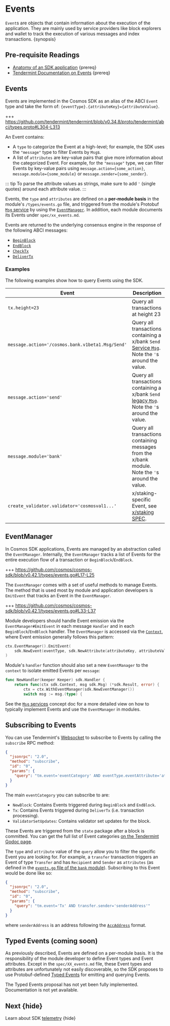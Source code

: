 # Events

`Event`s are objects that contain information about the execution of the application. They are mainly used by service providers like block explorers and wallet to track the execution of various messages and index transactions. {synopsis}

## Pre-requisite Readings

- [Anatomy of an SDK application](../high-level-concepts/overview-app.md) {prereq}
- [Tendermint Documentation on Events](https://docs.tendermint.com/master/spec/abci/abci.html#events) {prereq}

## Events

Events are implemented in the Cosmos SDK as an alias of the ABCI `Event` type and
take the form of: `{eventType}.{attributeKey}={attributeValue}`.

+++ https://github.com/tendermint/tendermint/blob/v0.34.8/proto/tendermint/abci/types.proto#L304-L313

An Event contains:

- A `type` to categorize the Event at a high-level; for example, the SDK uses the `"message"` type to filter Events by `Msg`s.
- A list of `attributes` are key-value pairs that give more information about the categorized Event. For example, for the `"message"` type, we can filter Events by key-value pairs using `message.action={some_action}`, `message.module={some_module}` or `message.sender={some_sender}`.

::: tip
To parse the attribute values as strings, make sure to add `'` (single quotes) around each attribute value.
:::

Events, the `type` and `attributes` are defined on a **per-module basis** in the module's
`/types/events.go` file, and triggered from the module's Protobuf [`Msg` service](../building-modules/03-msg-services.md)
by using the [`EventManager`](#eventmanager). In addition, each module documents its Events under
`spec/xx_events.md`.

Events are returned to the underlying consensus engine in the response of the following ABCI messages:

- [`BeginBlock`](./00-baseapp.md#beginblock)
- [`EndBlock`](./00-baseapp.md#endblock)
- [`CheckTx`](./00-baseapp.md#checktx)
- [`DeliverTx`](./00-baseapp.md#delivertx)

### Examples

The following examples show how to query Events using the SDK.

| Event                                            | Description                                                                                                                                              |
| ------------------------------------------------ | -------------------------------------------------------------------------------------------------------------------------------------------------------- |
| `tx.height=23`                                   | Query all transactions at height 23                                                                                                                      |
| `message.action='/cosmos.bank.v1beta1.Msg/Send'` | Query all transactions containing a x/bank `Send` [Service `Msg`](../building-modules/03-msg-services.md). Note the `'`s around the value.                  |
| `message.action='send'`                          | Query all transactions containing a x/bank `Send` [legacy `Msg`](../building-modules/03-msg-services.md#legacy-amino-msgs). Note the `'`s around the value. |
| `message.module='bank'`                          | Query all transactions containing messages from the x/bank module. Note the `'`s around the value.                                                       |
| `create_validator.validator='cosmosval1...'`     | x/staking-specific Event, see [x/staking SPEC](../../../cosmos-sdk/x/staking/spec/07_events.md).                                                         |

## EventManager

In Cosmos SDK applications, Events are managed by an abstraction called the `EventManager`.
Internally, the `EventManager` tracks a list of Events for the entire execution flow of a
transaction or `BeginBlock`/`EndBlock`.

+++ https://github.com/cosmos/cosmos-sdk/blob/v0.42.1/types/events.go#L17-L25

The `EventManager` comes with a set of useful methods to manage Events. The method
that is used most by module and application developers is `EmitEvent` that tracks
an Event in the `EventManager`.

+++ https://github.com/cosmos/cosmos-sdk/blob/v0.42.1/types/events.go#L33-L37

Module developers should handle Event emission via the `EventManager#EmitEvent` in each message
`Handler` and in each `BeginBlock`/`EndBlock` handler. The `EventManager` is accessed via
the [`Context`](./02-context.md), where Event emission generally follows this pattern:

```go
ctx.EventManager().EmitEvent(
    sdk.NewEvent(eventType, sdk.NewAttribute(attributeKey, attributeValue)),
)
```

Module's `handler` function should also set a new `EventManager` to the `context` to isolate emitted Events per `message`:

```go
func NewHandler(keeper Keeper) sdk.Handler {
    return func(ctx sdk.Context, msg sdk.Msg) (*sdk.Result, error) {
        ctx = ctx.WithEventManager(sdk.NewEventManager())
        switch msg := msg.(type) {
```

See the [`Msg` services](../building-modules/03-msg-services.md) concept doc for a more detailed
view on how to typically implement Events and use the `EventManager` in modules.

## Subscribing to Events

You can use Tendermint's [Websocket](https://docs.tendermint.com/master/tendermint-core/subscription.html#subscribing-to-events-via-websocket) to subscribe to Events by calling the `subscribe` RPC method:

```json
{
  "jsonrpc": "2.0",
  "method": "subscribe",
  "id": "0",
  "params": {
    "query": "tm.event='eventCategory' AND eventType.eventAttribute='attributeValue'"
  }
}
```

The main `eventCategory` you can subscribe to are:

- `NewBlock`: Contains Events triggered during `BeginBlock` and `EndBlock`.
- `Tx`: Contains Events triggered during `DeliverTx` (i.e. transaction processing).
- `ValidatorSetUpdates`: Contains validator set updates for the block.

These Events are triggered from the `state` package after a block is committed. You can get the
full list of Event categories [on the Tendermint Godoc page](https://godoc.org/github.com/tendermint/tendermint/types#pkg-constants).

The `type` and `attribute` value of the `query` allow you to filter the specific Event you are looking for. For example, a `transfer` transaction triggers an Event of type `Transfer` and has `Recipient` and `Sender` as `attributes` (as defined in the [`events.go` file of the `bank` module](https://github.com/cosmos/cosmos-sdk/blob/v0.42.1/x/bank/types/events.go)). Subscribing to this Event would be done like so:

```json
{
  "jsonrpc": "2.0",
  "method": "subscribe",
  "id": "0",
  "params": {
    "query": "tm.event='Tx' AND transfer.sender='senderAddress'"
  }
}
```

where `senderAddress` is an address following the [`AccAddress`](../high-level-concepts/03-accounts.md#addresses) format.

## Typed Events (coming soon)

As previously described, Events are defined on a per-module basis. It is the responsibility of the module developer to define Event types and Event attributes. Except in the `spec/XX_events.md` file, these Event types and attributes are unfortunately not easily discoverable, so the SDK proposes to use Protobuf-defined [Typed Events](../architecture/adr-032-typed-events.md) for emitting and querying Events.

The Typed Events proposal has not yet been fully implemented. Documentation is not yet available.

## Next {hide}

Learn about SDK [telemetry](./11-telemetry.md) {hide}
